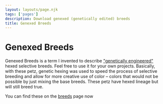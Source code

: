 ```yaml
---
layout: layouts/page.njk
tags: ['pages']
description: Download genexed (genetically edited) breeds
title: Genexed Breeds
---
```

# Genexed Breeds
Genexed Breeds is a term I invented to describe ["genetically engineered"](/genetic-engineering) hexed selective breeds. Feel free to use it for your own projects. Basically, with these petz, genetic hexing was used to speed the process of selective breeding and allow for more creative use of color – colors that would not be possible by just mixing the base breeds. These petz have hexed lineage but will still breed true. 

You can find these on the [breeds](/breeds) page now
